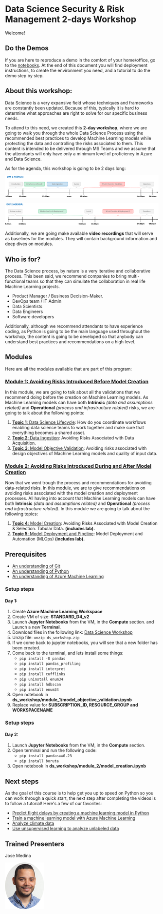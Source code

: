 # Data Science Security & Risk Management 2-days Workshop
Welcome!

## Do the Demos

If you are here to reproduce a demo in the comfort of your home/office, go to the [notebooks](https://dsworkshopwork9135752343.blob.core.windows.net/additional-docs/ds_workshop.zip?st=2020-06-28T22%3A57%3A49Z&se=2020-07-14T22%3A57%3A00Z&sp=rl&sv=2018-03-28&sr=b&sig=KY0bmApIkzLHtx%2Fv3Y5nueUgt8ZKsGzKYvS09isxWTs%3D). At the end of this document you will find deployment instructions, to create the environment you need, and a tutorial to do the demo step by step.


## About this workshop:

Data Science is a very expansive field whose techniques and frameworks are constantly been updated. Because of this, typically it is hard to determine what approaches are right to solve for our specific business needs. 

To attend to this need, we created this **2-day workshop**, where we are going to walk you through the whole Data Science Process using the recommended best practices to develop Machine Learning models while protecting the data and controlling the risks associated to them. This content is intended to be delivered through MS Teams and we assume that the attendants will only have only a minimum level of proficiency in Azure and Data Science. 

As for the agenda, this workshop is going to be 2 days long:

![day_1](./Misc/day_1.PNG)

![day_2](./Misc/day_2_mid.PNG)

Additionally, we are going make available **video recordings** that will serve as baselines for the modules. They will contain background information and deep dives on modules.


## Who is for?
The Data Science process, by nature is a very iterative and collaborative process. This been said, we recommend companies to bring multi-functional teams so that they can simulate the collaboration in real life Machine Learning projects. 
- Product Manager / Business Decision-Maker.
- DevOps team / IT Admin
- Data Scientists
- Data Engineers
- Software developers

Additionally, although we recommend attendants to have experience coding, as Python is going to be the main language used throughout the workshop, the content is going to be developed so that anybody can understand best practices and recommendations on a high level.

## Modules

Here are all the modules available that are part of this program:


### [**Module 1**: Avoiding Risks Introduced Before Model Creation](./Module_1-Before_Model_Creation)

In this module, we are going to talk about all the validations that we recommend doing before the creation on Machine Learning models. As Machine Learning models can have both **Intrinsic** *(data and assumptions related)* and **Operational** *(process and infrastructure related)* risks, we are going to talk about the following points:
 1. [**Topic 1**: Data Science Lifecycle](./Module_1-Before_Model_Creation/Topic_1-DS_lifecycle/README.md): How do you coordinate workflows enabling data science teams to work together and make sure that everything becomes a shared asset.
 2. [**Topic 2**: Data Ingestion](./Module_1-Before_Model_Creation/Topic_2-Data_ingestion/): Avoiding Risks Associated with Data Acquisition.
 3. [**Topic 3**: Model Objective Validation](./Module_1-Before_Model_Creation/Topic_3-Model_objective_validation/): Avoiding risks associated with design objectives of Machine Learning models and quality of input data.

### [**Module 2**: Avoiding Risks Introduced During and After Model Creation](./Module_2-During_and_After_Model_Creation)

Now that we went trough the process and recommendations for avoiding data-related risks. In this module, we are to give recommendations on avoiding risks associated with the model creation and deployment processes. All having into account that Machine Learning models can have both **Intrinsic** *(data and assumptions related)* and **Operational** *(process and infrastructure related)*. In this module we are going to talk about the following topics:
1. [**Topic 4**: Model Creation](./Module_2-During_and_After_Model_Creation/Topic_4-Model_Creation/README.md): Avoiding Risks Associated with Model Creation & Selection. Tabular Data. **(includes lab).**
2. [**Topic 5**: Model Deployment and Pipeline](./Module_2-During_and_After_Model_Creation/Topic_5-Model_Deployment_and_Pipelines/README.md): Model Deployment and Automation (MLOps) **(includes lab).**

## Prerequisites

- [An understanding of Git](https://docs.microsoft.com/en-us/learn/paths/intro-to-vc-git/)
- [An understanding of Python](https://aka.ms/pythonbeginnerseries)
- [An understanding of Azure Machine Learning](https://docs.microsoft.com/en-us/learn/modules/intro-to-azure-machine-learning-service/)

### Setup steps

#### Day 1:

1. Create **Azure Machine Learning Workspace**
2. Create VM of size: **STANDARD_D4_v2**
3. Launch **Jupyter Notebooks** from the VM, in the **Compute** section. and Launch a new **Terminal**.
4. Download files in the following link: [Data Science Workshop](https://dsworkshopwork9135752343.blob.core.windows.net/additional-docs/ds_workshop.zip?st=2020-06-29T11%3A54%3A03Z&se=2020-07-30T11%3A54%3A00Z&sp=rl&sv=2018-03-28&sr=b&sig=OWIRT7FjAllyiIbI9H3Ah%2BAuy3GdMe7WhYWun%2FOhsCs%3D)
5. Unzip file: `unzip ds_workshop.zip`
6. If we come back to jupyter notebooks, you will see that a new folder has been created.
7. Come back to the terminal, and lets install some things:
    - `pip install -U pandas`
    - `pip install pandas_profiling`
    - `pip install interpret`
    - `pip install cufflinks`
    - `pip uninstall enum34`
    - `pip install hdbscan`
    - `pip install enum34`
8. Open notebook in **ds_workshop/module_1/model_objective_validation.ipynb**
9. Replace value for **SUBSCRIPTION_ID, RESOURCE_GROUP and WORKSPACENAME**

### Setup steps

#### Day 2:

1. Launch **Jupyter Notebooks** from the VM, in the **Compute** section.
2. Open terminal and run the following code:
    - `pip install pandas==0.23`
    - `pip install boruta`
3. Open notebook in **ds_workshop/module_2/model_creation.ipynb**

## Next steps

As the goal of this course is to help get you up to speed on Python so you can work through a quick start, the next step after completing the videos is to follow a tutorial! Here's a few of our favorites:

- [Predict flight delays by creating a machine learning model in Python](https://docs.microsoft.com/learn/modules/predict-flight-delays-with-python?WT.mc_id=python-c9-niner)
- [Train a machine learning model with Azure Machine Learning](https://docs.microsoft.com/learn/modules/train-local-model-with-azure-mls?WT.mc_id=python-c9-niner)
- [Analyze climate data](https://docs.microsoft.com/learn/modules/analyze-climate-data-with-azure-notebooks?WT.mc_id=python-c9-niner)
- [Use unsupervised learning to analyze unlabeled data](https://docs.microsoft.com/learn/modules/introduction-to-unsupervised-learning?WT.mc_id=python-c9-niner)


## Trained Presenters

Jose Medina

[![Learning Path](./Misc/pp_smallest.PNG)](https://www.linkedin.com/in/joselom23/)
